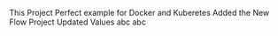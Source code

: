 This Project Perfect example for Docker and Kuberetes
Added the New Flow Project
Updated Values
abc
abc
